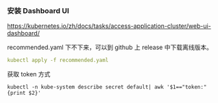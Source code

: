 ### 安装 Dashboard UI

https://kubernetes.io/zh/docs/tasks/access-application-cluster/web-ui-dashboard/

recommended.yaml 下不下来，可以到 github 上 release 中下载离线版本。

```yaml
kubectl apply -f recommended.yaml
```

获取 token 方式

```
kubectl -n kube-system describe secret default| awk '$1=="token:"{print $2}'
```

